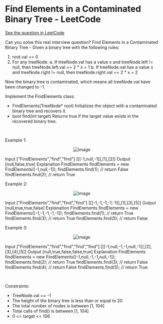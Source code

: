 # Find Elements in a Contaminated Binary Tree - LeetCode
[See the question in LeetCode](https://leetcode.com/problems/find-elements-in-a-contaminated-binary-tree/?envType=daily-question&envId=2025-02-21)

Can you solve this real interview question? Find Elements in a Contaminated Binary Tree - Given a binary tree with the following rules:

 1. root.val == 0
 2. For any treeNode:
    a. If treeNode.val has a value x and treeNode.left != null, then treeNode.left.val == 2 * x + 1
    b. If treeNode.val has a value x and treeNode.right != null, then treeNode.right.val == 2 * x + 2

Now the binary tree is contaminated, which means all treeNode.val have been changed to -1.

Implement the FindElements class:

 * FindElements(TreeNode* root) Initializes the object with a contaminated binary tree and recovers it.
 * bool find(int target) Returns true if the target value exists in the recovered binary tree.

 

Example 1:


<p align="center">
  <img src="https://assets.leetcode.com/uploads/2019/11/06/untitled-diagram-4-1.jpg" alt="image" >
</p>



Input
["FindElements","find","find"]
[[[-1,null,-1]],[1],[2]]
Output
[null,false,true]
Explanation
FindElements findElements = new FindElements([-1,null,-1]); 
findElements.find(1); // return False 
findElements.find(2); // return True 

Example 2:


<p align="center">
  <img src="https://assets.leetcode.com/uploads/2019/11/06/untitled-diagram-4.jpg" alt="image" >
</p>



Input
["FindElements","find","find","find"]
[[[-1,-1,-1,-1,-1]],[1],[3],[5]]
Output
[null,true,true,false]
Explanation
FindElements findElements = new FindElements([-1,-1,-1,-1,-1]);
findElements.find(1); // return True
findElements.find(3); // return True
findElements.find(5); // return False

Example 3:


<p align="center">
  <img src="https://assets.leetcode.com/uploads/2019/11/07/untitled-diagram-4-1-1.jpg" alt="image" >
</p>



Input
["FindElements","find","find","find","find"]
[[[-1,null,-1,-1,null,-1]],[2],[3],[4],[5]]
Output
[null,true,false,false,true]
Explanation
FindElements findElements = new FindElements([-1,null,-1,-1,null,-1]);
findElements.find(2); // return True
findElements.find(3); // return False
findElements.find(4); // return False
findElements.find(5); // return True


 

Constraints:

 * TreeNode.val == -1
 * The height of the binary tree is less than or equal to 20
 * The total number of nodes is between [1, 104]
 * Total calls of find() is between [1, 104]
 * 0 <= target <= 106
